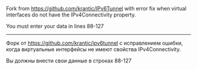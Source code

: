Fork from https://github.com/krantic/IPv6Tunnel with error fix when virtual interfaces do not have the IPv4Connectivity property.

You must enter your data in lines 88-127

--------------------------------------------------------
Форк от https://github.com/krantic/ipv6tunnel с исправлением ошибки, когда виртуальные интерфейсы не имеют свойства IPv4Connectivity.

Вы должны внести свои данные в строках 88-127
